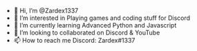 - 👋 Hi, I’m @Zardex1337
- 👀 I’m interested in Playing games and coding stuff for Discord
- 🌱 I’m currently learning Advanced Python and Javascript
- 💞️ I’m looking to collaborated on Discord & YouTube
- 📫 How to reach me Discord: Zardex#1337

